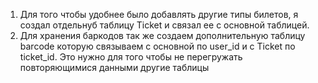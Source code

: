1) Для того чтобы удобнее было добавлять другие типы билетов, я создал отдельнуб таблицу Ticket и связал ее с основной таблицей.
2) Для хранения баркодов так же создаем дополнительную таблицу barcode которую связываем с основной по user_id и с Ticket по ticket_id. Это нужно для того чтобы не перегружать повторяющимися данными другие таблицы
